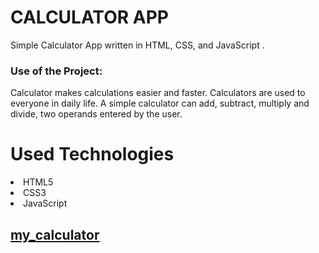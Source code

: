 <h1>CALCULATOR APP</h1>
<p>Simple Calculator App written in HTML, CSS, and JavaScript .</p>
<h3>Use of the Project:</h3>
<p>Calculator makes calculations easier and faster. Calculators are used to everyone in daily life. A simple calculator can add, subtract, multiply and divide, two operands entered by the user.</p>
<h1>Used Technologies</h1>
<li>HTML5</li>
<li>CSS3</li>
<li>JavaScript</li>
<h2><a href="https://easycalculator.surge.sh/">my_calculator</a></h2>
